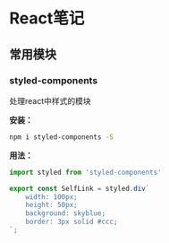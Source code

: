 # React笔记

## 常用模块

### styled-components

处理react中样式的模块

**安装：**

```bash
npm i styled-components -S
```

**用法：**

```js
import styled from 'styled-components'

export const SelfLink = styled.div`
    width: 100px;
    height: 50px;
    background: skyblue;
    border: 3px solid #ccc;
`;
```